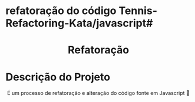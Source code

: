 # refatoração do código Tennis-Refactoring-Kata/javascript#
<h1 align="center">Refatoração</h1>

# Descrição do Projeto #
<p align="center">É um processo de refatoração e alteração do código fonte em Javascript 🚀</p>

